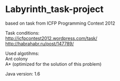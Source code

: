 Labyrinth_task-project
======================

based on task from ICFP Programming Context 2012

  
Task conditions:  
http://icfpcontest2012.wordpress.com/task/  
http://habrahabr.ru/post/147789/ 
 
Used algotihms:  
Ant colony   
A* (optimized for the solution of this problem)  

Java version: 1.6 
